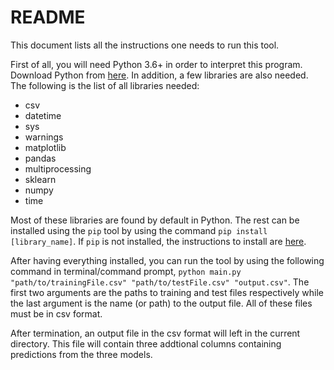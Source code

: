 # README

This document lists all the instructions one needs to run this tool.

First of all, you will need Python 3.6+ in order to interpret this program. 
Download Python from [here](https://www.python.org/downloads/).
In addition, a few libraries are also needed. The following is the list of all libraries needed:
* csv
* datetime
* sys
* warnings
* matplotlib
* pandas
* multiprocessing
* sklearn
* numpy
* time

Most of these libraries are found by default in Python. The rest can be 
installed using the `pip` tool by using the command `pip install [library_name]`. If `pip` is not installed, the instructions to install are [here](https://pip.pypa.io/en/stable/installing/).

After having everything installed, you can run the tool by using the following command in terminal/command prompt,
`python main.py "path/to/trainingFile.csv" "path/to/testFile.csv" "output.csv"`. The first two arguments are the paths to training and test files respectively while the last argument is the name (or path) to the output file. All of these files must be in csv format.

After termination, an output file in the csv format will left in the current directory. This file will contain three addtional columns containing predictions from the three models.
